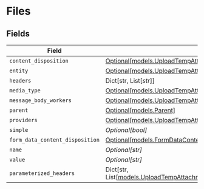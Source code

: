 # Files


## Fields

| Field                                                                                                                                                                 | Type                                                                                                                                                                  | Required                                                                                                                                                              | Description                                                                                                                                                           |
| --------------------------------------------------------------------------------------------------------------------------------------------------------------------- | --------------------------------------------------------------------------------------------------------------------------------------------------------------------- | --------------------------------------------------------------------------------------------------------------------------------------------------------------------- | --------------------------------------------------------------------------------------------------------------------------------------------------------------------- |
| `content_disposition`                                                                                                                                                 | [Optional[models.UploadTempAttachmentsContentDisposition]](../models/uploadtempattachmentscontentdisposition.md)                                                      | :heavy_minus_sign:                                                                                                                                                    | N/A                                                                                                                                                                   |
| `entity`                                                                                                                                                              | [Optional[models.UploadTempAttachmentsEntity]](../models/uploadtempattachmentsentity.md)                                                                              | :heavy_minus_sign:                                                                                                                                                    | N/A                                                                                                                                                                   |
| `headers`                                                                                                                                                             | Dict[str, List[*str*]]                                                                                                                                                | :heavy_minus_sign:                                                                                                                                                    | N/A                                                                                                                                                                   |
| `media_type`                                                                                                                                                          | [Optional[models.UploadTempAttachmentsMediaType]](../models/uploadtempattachmentsmediatype.md)                                                                        | :heavy_minus_sign:                                                                                                                                                    | N/A                                                                                                                                                                   |
| `message_body_workers`                                                                                                                                                | [Optional[models.UploadTempAttachmentsMessageBodyWorkers]](../models/uploadtempattachmentsmessagebodyworkers.md)                                                      | :heavy_minus_sign:                                                                                                                                                    | N/A                                                                                                                                                                   |
| `parent`                                                                                                                                                              | [Optional[models.Parent]](../models/parent.md)                                                                                                                        | :heavy_minus_sign:                                                                                                                                                    | N/A                                                                                                                                                                   |
| `providers`                                                                                                                                                           | [Optional[models.UploadTempAttachmentsKnowledgeBaseArticlesProviders]](../models/uploadtempattachmentsknowledgebasearticlesproviders.md)                              | :heavy_minus_sign:                                                                                                                                                    | N/A                                                                                                                                                                   |
| `simple`                                                                                                                                                              | *Optional[bool]*                                                                                                                                                      | :heavy_minus_sign:                                                                                                                                                    | N/A                                                                                                                                                                   |
| `form_data_content_disposition`                                                                                                                                       | [Optional[models.FormDataContentDisposition]](../models/formdatacontentdisposition.md)                                                                                | :heavy_minus_sign:                                                                                                                                                    | N/A                                                                                                                                                                   |
| `name`                                                                                                                                                                | *Optional[str]*                                                                                                                                                       | :heavy_minus_sign:                                                                                                                                                    | N/A                                                                                                                                                                   |
| `value`                                                                                                                                                               | *Optional[str]*                                                                                                                                                       | :heavy_minus_sign:                                                                                                                                                    | N/A                                                                                                                                                                   |
| `parameterized_headers`                                                                                                                                               | Dict[str, List[[models.UploadTempAttachmentsKnowledgeBaseArticlesParameterizedHeaders](../models/uploadtempattachmentsknowledgebasearticlesparameterizedheaders.md)]] | :heavy_minus_sign:                                                                                                                                                    | N/A                                                                                                                                                                   |